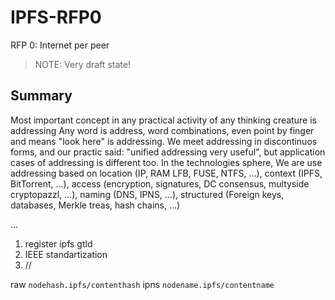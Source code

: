 # IPFS-RFP0
RFP 0: Internet per peer

> NOTE: Very draft state!

## Summary

Most important concept in any practical activity of any thinking creature is addressing
Any word is address, word combinations, even point by finger and means "look here" is addressing.
We meet addressing in discontinuos forms, and our practic said: "unified addressing very useful", but application cases of addressing is different too. In the technologies sphere, We are use addressing based on location (IP, RAM LFB, FUSE, NTFS, ...), context (IPFS, BitTorrent, ...), access (encryption, signatures, DC consensus, multyside cryptopazzl, ...), naming (DNS, IPNS, ...), structured (Foreign keys, databases, Merkle treas, hash chains, ...)




...

1. register ipfs gtld
2. IEEE standartization
3. //

raw
`nodehash.ipfs/contenthash`
ipns
`nodename.ipfs/contentname`
